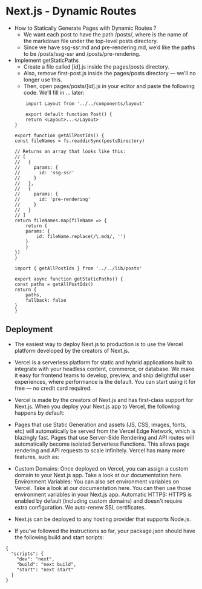 # Next.js - Dynamic Routes
- How to Statically Generate Pages with Dynamic Routes ?
    - We want each post to have the path /posts/<id>, where <id> is the name of the markdown file under the top-level posts directory.
    - Since we have ssg-ssr.md and pre-rendering.md, we’d like the paths to be /posts/ssg-ssr and /posts/pre-rendering.
- Implement getStaticPaths
    - Create a file called [id].js inside the pages/posts directory.
    - Also, remove first-post.js inside the pages/posts directory — we’ll no longer use this.
    - Then, open pages/posts/[id].js in your editor and paste the following code. We’ll fill in ... later:
    ```
        import Layout from '../../components/layout'

        export default function Post() {
        return <Layout>...</Layout>
    }
    ```
    ```
    export function getAllPostIds() {
    const fileNames = fs.readdirSync(postsDirectory)

    // Returns an array that looks like this:
    // [
    //   {
    //     params: {
    //       id: 'ssg-ssr'
    //     }
    //   },
    //   {
    //     params: {
    //       id: 'pre-rendering'
    //     }
    //   }
    // ]
    return fileNames.map(fileName => {
        return {
        params: {
            id: fileName.replace(/\.md$/, '')
        }
        }
    })
    }
    ```
    ```
    import { getAllPostIds } from '../../lib/posts'

    export async function getStaticPaths() {
    const paths = getAllPostIds()
    return {
        paths,
        fallback: false
    }
    }
    ```
## Deployment
- The easiest way to deploy Next.js to production is to use the Vercel platform developed by the creators of Next.js.

- Vercel is a serverless platform for static and hybrid applications built to integrate with your headless content, commerce, or database. We make it easy for frontend teams to develop, preview, and ship delightful user experiences, where performance is the default. You can start using it for free — no credit card required.

- Vercel is made by the creators of Next.js and has first-class support for Next.js. When you deploy your Next.js app to Vercel, the following happens by default:

- Pages that use Static Generation and assets (JS, CSS, images, fonts, etc) will automatically be served from the Vercel Edge Network, which is blazingly fast.
Pages that use Server-Side Rendering and API routes will automatically become isolated Serverless Functions. This allows page rendering and API requests to scale infinitely.
Vercel has many more features, such as:

- Custom Domains: Once deployed on Vercel, you can assign a custom domain to your Next.js app. Take a look at our documentation here.
Environment Variables: You can also set environment variables on Vercel. Take a look at our documentation here. You can then use those environment variables in your Next.js app.
Automatic HTTPS: HTTPS is enabled by default (including custom domains) and doesn't require extra configuration. We auto-renew SSL certificates.

- Next.js can be deployed to any hosting provider that supports Node.js.

- If you’ve followed the instructions so far, your package.json should have the following build and start scripts:
```
{
  "scripts": {
    "dev": "next",
    "build": "next build",
    "start": "next start"
  }
}
```